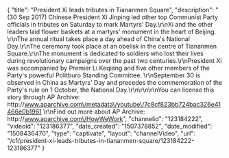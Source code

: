 {
    "title": "President Xi leads tributes in Tiananmen Square",
    "description": "(30 Sep 2017) Chinese President Xi Jinping led other top Communist Party officials in tributes on Saturday to mark Martyrs' Day.\r\nXi and the other leaders laid flower baskets at a martyrs' monument in the heart of Beijing. \r\nThe annual ritual takes place a day ahead of China's National Day.\r\nThe ceremony took place at an obelisk in the centre of Tiananmen Square.\r\nThe monument is dedicated to soldiers who lost their lives during revolutionary campaigns over the past two centuries.\r\nPresident Xi was accompanied by Premier Li Keqiang and five other members of the Party's powerful Politburo Standing Committee. \r\nSeptember 30 is observed in China as Martyrs' Day and precedes the commemoration of the Party's rule on 1 October, the National Day.\r\n\r\n\r\nYou can license this story through AP Archive: http:\/\/www.aparchive.com\/metadata\/youtube\/7c8cf823bb724bac326e41466e0b1961 \r\nFind out more about AP Archive: http:\/\/www.aparchive.com\/HowWeWork",
    "channelid": "123184222",
    "videoid": "123186377",
    "date_created": "1507378852",
    "date_modified": "1508436470",
    "type": "captivate",
    "layout": "channelVideo",
    "url": "\/c1\/president-xi-leads-tributes-in-tiananmen-square\/123184222-123186377"
}